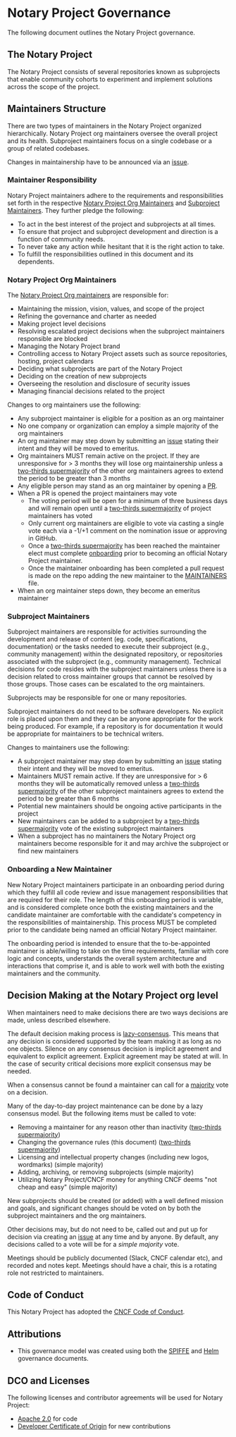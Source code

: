 # Notary Project Governance

The following document outlines the Notary Project governance.

## The Notary Project

The Notary Project consists of several repositories known as subprojects that enable community cohorts to experiment and implement solutions across the scope of the project.

## Maintainers Structure

There are two types of maintainers in the Notary Project organized hierarchically. Notary Project org maintainers oversee the overall project and its health. Subproject maintainers focus on a single codebase or a group of related codebases. 

Changes in maintainership have to be announced via an [issue](https://github.com/notaryproject/.github/issues/new).

### Maintainer Responsibility
Notary Project maintainers adhere to the requirements and responsibilities set forth in the respective [Notary Project Org Maintainers](#notary-project-org-maintainers) and [Subproject Maintainers](#subproject-maintainers). They further pledge the following:
* To act in the best interest of the project and subprojects at all times.
* To ensure that project and subproject development and direction is a function of community needs.
* To never take any action while hesitant that it is the right action to take.
* To fulfill the responsibilities outlined in this document and its dependents.

### Notary Project Org Maintainers

The [Notary Project Org maintainers](MAINTAINERS) are responsible for:

* Maintaining the mission, vision, values, and scope of the project
* Refining the governance and charter as needed
* Making project level decisions
* Resolving escalated project decisions when the subproject maintainers responsible are blocked
* Managing the Notary Project brand
* Controlling access to Notary Project assets such as source repositories, hosting, project calendars
* Deciding what subprojects are part of the Notary Project
* Deciding on the creation of new subprojects
* Overseeing the resolution and disclosure of security issues
* Managing financial decisions related to the project

Changes to org maintainers use the following:

* Any subproject maintainer is eligible for a position as an org maintainer
* No one company or organization can employ a simple majority of the org maintainers
* An org maintainer may step down by submitting an [issue](https://github.com/notaryproject/.github/issues/new) stating their intent and they will be moved to emeritus.
* Org maintainers MUST remain active on the project. If they are unresponsive for > 3 months they will lose org maintainership unless a [two-thirds supermajority](https://en.wikipedia.org/wiki/Supermajority#Two-thirds_vote) of the other org maintainers agrees to extend the period to be greater than 3 months
* Any eligible person may stand as an org maintainer by opening a [PR](https://github.com/notaryproject/.github/pulls).
* When a PR is opened the project maintainers may vote
  * The voting period will be open for a minimum of three business days and will remain open until a [two-thirds supermajority](https://en.wikipedia.org/wiki/Supermajority#Two-thirds_vote) of project maintainers has voted
  * Only current org maintainers are eligible to vote via casting a single vote each via a -1/+1 comment on the nomination issue or approving in GitHub.
  * Once a [two-thirds supermajority](https://en.wikipedia.org/wiki/Supermajority#Two-thirds_vote) has been reached the maintainer elect must complete [onboarding](#onboarding-a-new-maintainer) prior to becoming an official Notary Project maintainer.
  * Once the maintainer onboarding has been completed a pull request is made on the repo adding the new maintainer to the [MAINTAINERS](MAINTAINERS) file.
* When an org maintainer steps down, they become an emeritus maintainer

### Subproject Maintainers

Subproject maintainers are responsible for activities surrounding the development and release of content (eg. code, specifications, documentation) or the tasks needed to execute their subproject (e.g., community management) within the designated repository, or repositories associated with the subproject (e.g., community management). Technical decisions for code resides with the subproject maintainers unless there is a decision related to cross maintainer groups that cannot be resolved by those groups. Those cases can be escalated to the org maintainers.

Subprojects may be responsible for one or many repositories.

Subproject maintainers do not need to be software developers. No explicit role is placed upon them and they can be anyone appropriate for the work being produced. For example, if a repository is for documentation it would be appropriate for maintainers to be technical writers.

Changes to maintainers use the following:

* A subproject maintainer may step down by submitting an [issue](https://github.com/notaryproject/.github/issues/new) stating their intent and they will be moved to emeritus.
* Maintainers MUST remain active. If they are unresponsive for > 6 months they will be automatically removed unless a [two-thirds supermajority](https://en.wikipedia.org/wiki/Supermajority#Two-thirds_vote) of the other subproject maintainers agrees to extend the period to be greater than 6 months
* Potential new maintainers should be ongoing active participants in the project
* New maintainers can be added to a subproject by a [two-thirds supermajority](https://en.wikipedia.org/wiki/Supermajority#Two-thirds_vote) vote of the existing subproject maintainers
* When a subproject has no maintainers the Notary Project org maintainers become responsible for it and may archive the subproject or find new maintainers

### Onboarding a New Maintainer
New Notary Project maintainers participate in an onboarding period during which they fulfill all code review and issue management responsibilities that are required for their role. The length of this onboarding period is variable, and is considered complete once both the existing maintainers and the candidate maintainer are comfortable with the candidate's competency in the responsibilities of maintainership. This process MUST be completed prior to the candidate being named an official Notary Project maintainer.

The onboarding period is intended to ensure that the to-be-appointed maintainer is able/willing to take on the time requirements, familiar with core logic and concepts, understands the overall system architecture and interactions that comprise it, and is able to work well with both the existing maintainers and the community.

## Decision Making at the Notary Project org level

When maintainers need to make decisions there are two ways decisions are made, unless described elsewhere.

The default decision making process is [lazy-consensus](http://communitymgt.wikia.com/wiki/Lazy_consensus). This means that any decision is considered supported by the team making it as long as no one objects. Silence on any consensus decision is implicit agreement and equivalent to explicit agreement. Explicit agreement may be stated at will. In the case of security critical decisions more explicit consensus may be needed.

When a consensus cannot be found a maintainer can call for a [majority](https://en.wikipedia.org/wiki/Majority) vote on a decision.

Many of the day-to-day project maintenance can be done by a lazy consensus model. But the following items must be called to vote:

* Removing a maintainer for any reason other than inactivity ([two-thirds supermajority](https://en.wikipedia.org/wiki/Supermajority#Two-thirds_vote))
* Changing the governance rules (this document) ([two-thirds supermajority](https://en.wikipedia.org/wiki/Supermajority#Two-thirds_vote))
* Licensing and intellectual property changes (including new logos, wordmarks) (simple majority)
* Adding, archiving, or removing subprojects (simple majority)
* Utilizing Notary Project/CNCF money for anything CNCF deems "not cheap and easy" (simple majority)

New subprojects should be created (or added) with a well defined mission and goals, and significant changes should be voted on by both the subproject maintainers and the org maintainers.

Other decisions may, but do not need to be, called out and put up for decision via creating an [issue](https://github.com/notaryproject/.github/issues/new) at any time and by anyone. By default, any decisions called to a vote will be for a _simple majority_ vote.

Meetings should be publicly documented (Slack, CNCF calendar etc), and recorded and notes kept. Meetings should have a chair, this is a rotating role not restricted to maintainers.

## Code of Conduct

This Notary Project has adopted the [CNCF Code of Conduct](https://github.com/cncf/foundation/blob/master/code-of-conduct.md).

## Attributions

* This governance model was created using both the [SPIFFE](https://github.com/spiffe/spire/blob/main/MAINTAINERS.md) and [Helm](https://github.com/helm/community/blob/main/governance/governance.md) governance documents.

## DCO and Licenses

The following licenses and contributor agreements will be used for Notary Project:

* [Apache 2.0](https://opensource.org/licenses/Apache-2.0) for code
* [Developer Certificate of Origin](https://developercertificate.org/) for new contributions
